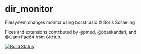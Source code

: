 dir_monitor
===========

Filesystem changes monitor using boost::asio © Boris Schaeling

Fixes and extensions contributed by @pmed, @obaskanderi, and @GamePad64 from GitHub.

[![Build Status](https://travis-ci.org/berkus/dir_monitor.svg?branch=master)](https://travis-ci.org/berkus/dir_monitor)
